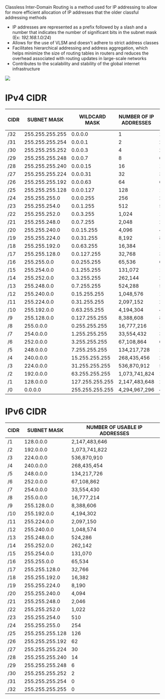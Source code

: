 Classless Inter-Domain Routing is a method used for IP addressing to allow for more efficient allocation of IP addresses that the older classful addressing methods

* IP addresses are represented as a prefix followed by a slash and a number that indicates the number of significant bits in the subnet mask (Ex: *192.168.1.0/24*)
* Allows for the use of VLSM and doesn't adhere to strict address classes
* Facilitates hierarchical addressing and address aggregation, which helps minimize the size of routing tables in routers and reduces the overhead associated with routing updates in large-scale networks
* Contributes to the scalability and stability of the global internet infrastructure

![](https://github.com/JonmarCorpuz/SecondBrain/blob/main/Assets/Whitespace.png)

# IPv4 CIDR

| CIDR | SUBNET MASK | WILDCARD MASK | NUMBER OF IP ADDRESSES	| NUMBER OF USABLE IP ADDRESSES |
| --- | --- | --- | --- | --- |
| /32 | 255.255.255.255 |	0.0.0.0 |	1 |	1 |
| /31 |	255.255.255.254 |	0.0.0.1 |	2 |	2 |
| /30 |	255.255.255.252 |	0.0.0.3 |	4 |	2 |
| /29 |	255.255.255.248 |	0.0.0.7 |	8 |	6 |
| /28 |	255.255.255.240 |	0.0.0.15 | 16 |	14 |
| /27 |	255.255.255.224 |	0.0.0.31 | 32 | 30 |
| /26 |	255.255.255.192 |	0.0.0.63 | 64 |	62 |
| /25 |	255.255.255.128 |	0.0.0.127 |	128 |	126 |
| /24 |	255.255.255.0 |	0.0.0.255 | 256 | 254 |
| /23 |	255.255.254.0 |	0.0.1.255 |	512 |	510 |
| /22 |	255.255.252.0 |	0.0.3.255 |	1,024 |	1,022 |
| /21 |	255.255.248.0 |	0.0.7.255 |	2,048 |	2,046 |
| /20 |	255.255.240.0 |	0.0.15.255 | 4,096 | 4,094 |
| /19 |	255.255.224.0 |	0.0.31.255 | 8,192 | 8,190 |
| /18 | 255.255.192.0 | 0.0.63.255 | 16,384 | 16,382 |
| /17 |	255.255.128.0 |	0.0.127.255 | 32,768 | 32,766 |
| /16 |	255.255.0.0 |	0.0.255.255 | 65,536 | 65,534 |
| /15 |	255.254.0.0 |	0.1.255.255 |	131,072 | 131,070 |
| /14 |	255.252.0.0 | 0.3.255.255 | 262,144 | 262,142 |
| /13 |	255.248.0.0 |	0.7.255.255 |	524,288 |	524,286 |
| /12 |	255.240.0.0 |	0.15.255.255 | 1,048,576 | 1,048,574 |
| /11 |	255.224.0.0 |	0.31.255.255 | 2,097,152 | 2,097,150 |
| /10 | 255.192.0.0 |	0.63.255.255 | 4,194,304 | 4,194,302 |
| /9 | 255.128.0.0 | 0.127.255.255 | 8,388,608 | 8,388,606 |
| /8 | 255.0.0.0 | 0.255.255.255 | 16,777,216 | 16,777,214 |
| /7 | 254.0.0.0 | 1.255.255.255 | 33,554,432 | 33,554,430 |
| /6 | 252.0.0.0 | 3.255.255.255 | 67,108,864 |	67,108,862 |
| /5 | 248.0.0.0 | 7.255.255.255 | 134,217,728 | 134,217,726 |
| /4 | 240.0.0.0 | 15.255.255.255 |	268,435,456 |	268,435,454 |
| /3 | 224.0.0.0 | 31.255.255.255 |	536,870,912 |	536,870,910 |
| /2 | 192.0.0.0 | 63.255.255.255 |	1,073,741,824 |	1,073,741,822 |
| /1 | 128.0.0.0 | 127.255.255.255 | 2,147,483,648 | 2,147,483,646 |
| /0 | 0.0.0.0 | 255.255.255.255 | 4,294,967,296 | 4,294,967,294 |

# IPv6 CIDR

| CIDR | SUBNET MASK	| NUMBER OF USABLE IP ADDRESSES |
| --- | --- | --- |
| /1 | 128.0.0.0 | 2,147,483,646 |
| /2 | 192.0.0.0 | 1,073,741,822 |
| /3 | 224.0.0.0 | 536,870,910 |
| /4 | 240.0.0.0 | 268,435,454 |
| /5 | 248.0.0.0 | 134,217,726 |
| /6 | 252.0.0.0 | 67,108,862 |
| /7 | 254.0.0.0 | 33,554,430 |
| /8 | 255.0.0.0 | 16,777,214 |
| /9 | 255.128.0.0 | 8,388,606 |
| /10 | 255.192.0.0 | 4,194,302 |
| /11 | 255.224.0.0 |	2,097,150 |
| /12 |	255.240.0.0 |	1,048,574 |
| /13 |	255.248.0.0 |	524,286 |
| /14 |	255.252.0.0	| 262,142 |
| /15 |	255.254.0.0 |	131,070 |
| /16 |	255.255.0.0 |	65,534 |
| /17 |	255.255.128.0 |	32,766 |
| /18 |	255.255.192.0 |	16,382 |
| /19 |	255.255.224.0 |	8,190 |
| /20 |	255.255.240.0 |	4,094 |
| /21 |	255.255.248.0 |	2,046 |
| /22 |	255.255.252.0 |	1,022 |
| /23 |	255.255.254.0 |	510 |
| /24 |	255.255.255.0 |	254 |
| /25 |	255.255.255.128 |	126 |
| /26 |	255.255.255.192 |	62 |
| /27 |	255.255.255.224 |	30 |
| /28 |	255.255.255.240 |	14 |
| /29 |	255.255.255.248 |	6 |
| /30 |	255.255.255.252 |	2 |
| /31 |	255.255.255.254 |	0 |
| /32 | 255.255.255.255 |	0 |
